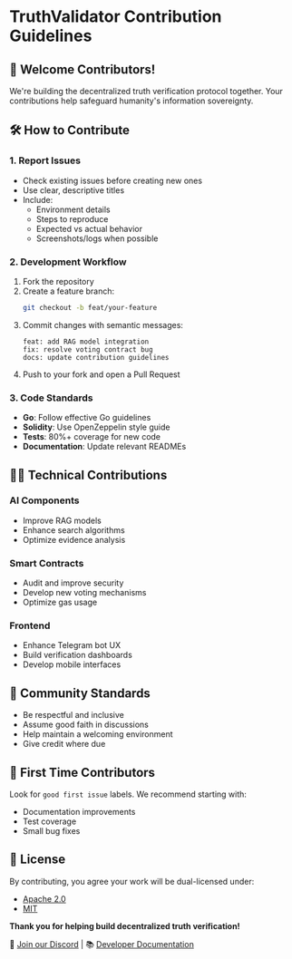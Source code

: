 # TruthValidator Contribution Guidelines

## 🌱 Welcome Contributors!
We're building the decentralized truth verification protocol together. Your contributions help safeguard humanity's information sovereignty.

## 🛠️ How to Contribute

### 1. Report Issues
- Check existing issues before creating new ones
- Use clear, descriptive titles
- Include:
  - Environment details
  - Steps to reproduce
  - Expected vs actual behavior
  - Screenshots/logs when possible

### 2. Development Workflow
1. Fork the repository
2. Create a feature branch:
   ```bash
   git checkout -b feat/your-feature
   ```
3. Commit changes with semantic messages:
   ```
   feat: add RAG model integration
   fix: resolve voting contract bug
   docs: update contribution guidelines
   ```
4. Push to your fork and open a Pull Request

### 3. Code Standards
- **Go**: Follow effective Go guidelines
- **Solidity**: Use OpenZeppelin style guide
- **Tests**: 80%+ coverage for new code
- **Documentation**: Update relevant READMEs

## 🧑‍💻 Technical Contributions

### AI Components
- Improve RAG models
- Enhance search algorithms
- Optimize evidence analysis

### Smart Contracts
- Audit and improve security
- Develop new voting mechanisms
- Optimize gas usage

### Frontend
- Enhance Telegram bot UX
- Build verification dashboards
- Develop mobile interfaces

## 🤝 Community Standards
- Be respectful and inclusive
- Assume good faith in discussions
- Help maintain a welcoming environment
- Give credit where due

## 🚀 First Time Contributors
Look for `good first issue` labels. We recommend starting with:
- Documentation improvements
- Test coverage
- Small bug fixes

## 📜 License
By contributing, you agree your work will be dual-licensed under:
- [Apache 2.0](../LICENSE-APACHE)
- [MIT](../LICENSE-MIT)

**Thank you for helping build decentralized truth verification!**

🔗 [Join our Discord]() | 📚 [Developer Documentation]()
